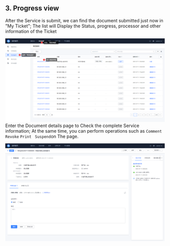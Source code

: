  ## 3. Progress view 

 After the Service is submit, we can find the document submitted just now in "My Ticket"; The list will Display the Status, progress, processor and other information of the Ticket 

 ![1689077221681](image/service_user_03/1689077221681.png) 
 Enter the Document details page to Check the complete Service information; At the same time, you can perform operations such as `Comment` `Revoke` `Print ` ` Suspend `on The page. 

 ![1689077245529](image/service_user_03/1689077245529.png) 
